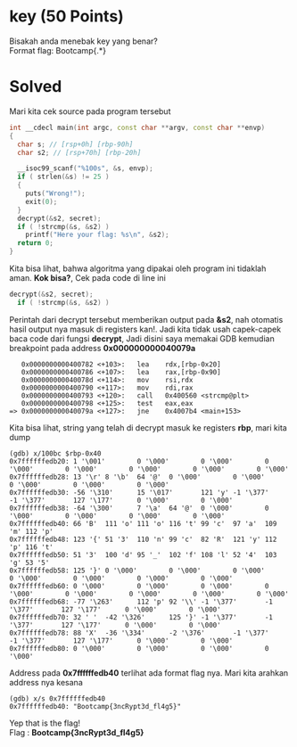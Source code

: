 # key (50 Points)
Bisakah anda menebak key yang benar?<br>
Format flag: Bootcamp{.*}
# Solved
Mari kita cek source pada program tersebut
```cpp
int __cdecl main(int argc, const char **argv, const char **envp)
{
  char s; // [rsp+0h] [rbp-90h]
  char s2; // [rsp+70h] [rbp-20h]

  __isoc99_scanf("%100s", &s, envp);
  if ( strlen(&s) != 25 )
  {
    puts("Wrong!");
    exit(0);
  }
  decrypt(&s2, secret);
  if ( !strcmp(&s, &s2) )
    printf("Here your flag: %s\n", &s2);
  return 0;
}
```
Kita bisa lihat, bahwa algoritma yang dipakai oleh program ini tidaklah aman. <b>Kok bisa?</b>, Cek pada code di line ini
```cpp
decrypt(&s2, secret);
  if ( !strcmp(&s, &s2) )
```
Perintah dari decrypt tersebut memberikan output pada <b>&s2</b>, nah otomatis hasil output nya masuk di registers kan!. Jadi kita tidak usah capek-capek baca code dari fungsi <b>decrypt</b>, Jadi disini saya memakai GDB kemudian breakpoint pada address <b>0x000000000040079a</b>
```
   0x0000000000400782 <+103>:   lea    rdx,[rbp-0x20]
   0x0000000000400786 <+107>:   lea    rax,[rbp-0x90]
   0x000000000040078d <+114>:   mov    rsi,rdx
   0x0000000000400790 <+117>:   mov    rdi,rax
   0x0000000000400793 <+120>:   call   0x400560 <strcmp@plt>
   0x0000000000400798 <+125>:   test   eax,eax
=> 0x000000000040079a <+127>:   jne    0x4007b4 <main+153>
```
Kita bisa lihat, string yang telah di decrypt masuk ke registers <b>rbp</b>, mari kita dump
```
(gdb) x/100bc $rbp-0x40
0x7ffffffedb20: 1 '\001'        0 '\000'        0 '\000'        0 '\000'        0 '\000'        0 '\000'        0 '\000'        0 '\000'
0x7ffffffedb28: 13 '\r' 8 '\b'  64 '@'  0 '\000'        0 '\000'        0 '\000'        0 '\000'        0 '\000'
0x7ffffffedb30: -56 '\310'      15 '\017'       121 'y' -1 '\377'       -1 '\377'       127 '\177'      0 '\000'        0 '\000'
0x7ffffffedb38: -64 '\300'      7 '\a'  64 '@'  0 '\000'        0 '\000'        0 '\000'        0 '\000'        0 '\000'
0x7ffffffedb40: 66 'B'  111 'o' 111 'o' 116 't' 99 'c'  97 'a'  109 'm' 112 'p'
0x7ffffffedb48: 123 '{' 51 '3'  110 'n' 99 'c'  82 'R'  121 'y' 112 'p' 116 't'
0x7ffffffedb50: 51 '3'  100 'd' 95 '_'  102 'f' 108 'l' 52 '4'  103 'g' 53 '5'
0x7ffffffedb58: 125 '}' 0 '\000'        0 '\000'        0 '\000'        0 '\000'        0 '\000'        0 '\000'        0 '\000'
0x7ffffffedb60: 0 '\000'        0 '\000'        0 '\000'        0 '\000'        0 '\000'        0 '\000'        0 '\000'        0 '\000'
0x7ffffffedb68: -77 '\263'      112 'p' 92 '\\' -1 '\377'       -1 '\377'       127 '\177'      0 '\000'        0 '\000'
0x7ffffffedb70: 32 ' '  -42 '\326'      125 '}' -1 '\377'       -1 '\377'       127 '\177'      0 '\000'        0 '\000'
0x7ffffffedb78: 88 'X'  -36 '\334'      -2 '\376'       -1 '\377'       -1 '\377'       127 '\177'      0 '\000'        0 '\000'
0x7ffffffedb80: 0 '\000'        0 '\000'        0 '\000'        0 '\000'
```
Address pada <b>0x7ffffffedb40</b> terlihat ada format flag nya. Mari kita arahkan address nya kesana
```
(gdb) x/s 0x7ffffffedb40
0x7ffffffedb40: "Bootcamp{3ncRypt3d_fl4g5}"
```
Yep that is the flag!<br>
Flag : <b>Bootcamp{3ncRypt3d_fl4g5}</b>
